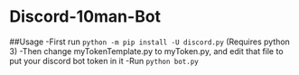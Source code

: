 # Discord-10man-Bot

##Usage
-First run `python -m pip install -U discord.py` (Requires python 3)
-Then change myTokenTemplate.py to myToken.py, and edit that file to put your discord bot token in it
-Run `python bot.py`
